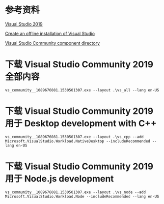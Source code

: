 # 参考资料

[Visual Studio 2019](https://visualstudio.microsoft.com/zh-hans/downloads/)

[Create an offline installation of Visual Studio](https://docs.microsoft.com/en-us/visualstudio/install/create-an-offline-installation-of-visual-studio?view=vs-2019)

[Visual Studio Community component directory](https://docs.microsoft.com/en-us/visualstudio/install/workload-component-id-vs-community?view=vs-2019)

# 下载 Visual Studio Community 2019 全部内容

	vs_community__1089676081.1530501307.exe --layout .\vs_all --lang en-US

# 下载 Visual Studio Community 2019 用于 Desktop development with C++

	vs_community__1089676081.1530501307.exe --layout .\vs_cpp --add Microsoft.VisualStudio.Workload.NativeDesktop --includeRecommended --lang en-US

# 下载 Visual Studio Community 2019 用于 Node.js development

	vs_community__1089676081.1530501307.exe --layout .\vs_node --add Microsoft.VisualStudio.Workload.Node --includeRecommended --lang en-US
